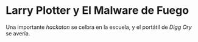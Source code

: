 # Larry Plotter y El Malware de Fuego

Una importante *hackaton* se celbra en la escuela, y el portátil de *Digg Ory* se avería.


